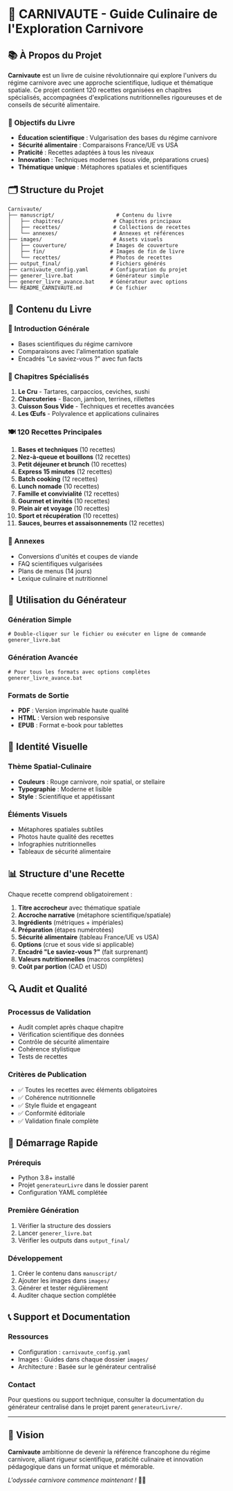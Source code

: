 # 🚀 CARNIVAUTE - Guide Culinaire de l'Exploration Carnivore

## 📚 À Propos du Projet

**Carnivaute** est un livre de cuisine révolutionnaire qui explore l'univers du régime carnivore avec une approche scientifique, ludique et thématique spatiale. Ce projet contient 120 recettes organisées en chapitres spécialisés, accompagnées d'explications nutritionnelles rigoureuses et de conseils de sécurité alimentaire.

### 🎯 Objectifs du Livre

- **Éducation scientifique** : Vulgarisation des bases du régime carnivore
- **Sécurité alimentaire** : Comparaisons France/UE vs USA
- **Praticité** : Recettes adaptées à tous les niveaux
- **Innovation** : Techniques modernes (sous vide, préparations crues)
- **Thématique unique** : Métaphores spatiales et scientifiques

## 🗂️ Structure du Projet

```
Carnivaute/
├── manuscript/                    # Contenu du livre
│   ├── chapitres/                # Chapitres principaux
│   ├── recettes/                 # Collections de recettes
│   └── annexes/                  # Annexes et références
├── images/                       # Assets visuels
│   ├── couverture/              # Images de couverture
│   ├── fin/                     # Images de fin de livre
│   └── recettes/                # Photos de recettes
├── output_final/                # Fichiers générés
├── carnivaute_config.yaml       # Configuration du projet
├── generer_livre.bat            # Générateur simple
├── generer_livre_avance.bat     # Générateur avec options
└── README_CARNIVAUTE.md         # Ce fichier
```

## 📖 Contenu du Livre

### 🌟 Introduction Générale
- Bases scientifiques du régime carnivore
- Comparaisons avec l'alimentation spatiale
- Encadrés "Le saviez-vous ?" avec fun facts

### 🥩 Chapitres Spécialisés
1. **Le Cru** - Tartares, carpaccios, ceviches, sushi
2. **Charcuteries** - Bacon, jambon, terrines, rillettes
3. **Cuisson Sous Vide** - Techniques et recettes avancées
4. **Les Œufs** - Polyvalence et applications culinaires

### 🍽️ 120 Recettes Principales
1. **Bases et techniques** (10 recettes)
2. **Nez-à-queue et bouillons** (12 recettes)
3. **Petit déjeuner et brunch** (10 recettes)
4. **Express 15 minutes** (12 recettes)
5. **Batch cooking** (12 recettes)
6. **Lunch nomade** (10 recettes)
7. **Famille et convivialité** (12 recettes)
8. **Gourmet et invités** (10 recettes)
9. **Plein air et voyage** (10 recettes)
10. **Sport et récupération** (10 recettes)
11. **Sauces, beurres et assaisonnements** (12 recettes)

### 📑 Annexes
- Conversions d'unités et coupes de viande
- FAQ scientifiques vulgarisées
- Plans de menus (14 jours)
- Lexique culinaire et nutritionnel

## 🔧 Utilisation du Générateur

### Génération Simple
```batch
# Double-cliquer sur le fichier ou exécuter en ligne de commande
generer_livre.bat
```

### Génération Avancée
```batch
# Pour tous les formats avec options complètes
generer_livre_avance.bat
```

### Formats de Sortie
- **PDF** : Version imprimable haute qualité
- **HTML** : Version web responsive
- **EPUB** : Format e-book pour tablettes

## 🎨 Identité Visuelle

### Thème Spatial-Culinaire
- **Couleurs** : Rouge carnivore, noir spatial, or stellaire
- **Typographie** : Moderne et lisible
- **Style** : Scientifique et appétissant

### Éléments Visuels
- Métaphores spatiales subtiles
- Photos haute qualité des recettes
- Infographies nutritionnelles
- Tableaux de sécurité alimentaire

## 📊 Structure d'une Recette

Chaque recette comprend obligatoirement :

1. **Titre accrocheur** avec thématique spatiale
2. **Accroche narrative** (métaphore scientifique/spatiale)
3. **Ingrédients** (métriques + impériales)
4. **Préparation** (étapes numérotées)
5. **Sécurité alimentaire** (tableau France/UE vs USA)
6. **Options** (crue et sous vide si applicable)
7. **Encadré "Le saviez-vous ?"** (fait surprenant)
8. **Valeurs nutritionnelles** (macros complètes)
9. **Coût par portion** (CAD et USD)

## 🔍 Audit et Qualité

### Processus de Validation
- Audit complet après chaque chapitre
- Vérification scientifique des données
- Contrôle de sécurité alimentaire
- Cohérence stylistique
- Tests de recettes

### Critères de Publication
- ✅ Toutes les recettes avec éléments obligatoires
- ✅ Cohérence nutritionnelle
- ✅ Style fluide et engageant
- ✅ Conformité éditoriale
- ✅ Validation finale complète

## 🚀 Démarrage Rapide

### Prérequis
- Python 3.8+ installé
- Projet `generateurLivre` dans le dossier parent
- Configuration YAML complétée

### Première Génération
1. Vérifier la structure des dossiers
2. Lancer `generer_livre.bat`
3. Vérifier les outputs dans `output_final/`

### Développement
1. Créer le contenu dans `manuscript/`
2. Ajouter les images dans `images/`
3. Générer et tester régulièrement
4. Auditer chaque section complétée

## 📞 Support et Documentation

### Ressources
- Configuration : `carnivaute_config.yaml`
- Images : Guides dans chaque dossier `images/`
- Architecture : Basée sur le générateur centralisé

### Contact
Pour questions ou support technique, consulter la documentation du générateur centralisé dans le projet parent `generateurLivre/`.

---

## 🌟 Vision

**Carnivaute** ambitionne de devenir la référence francophone du régime carnivore, alliant rigueur scientifique, praticité culinaire et innovation pédagogique dans un format unique et mémorable.

*L'odyssée carnivore commence maintenant !* 🥩🚀